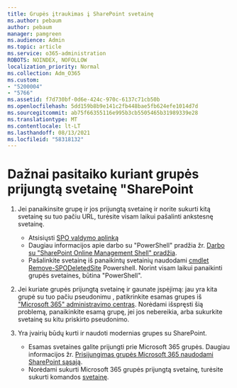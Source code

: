 ```yaml
---
title: Grupės įtraukimas į SharePoint svetainę
ms.author: pebaum
author: pebaum
manager: pamgreen
ms.audience: Admin
ms.topic: article
ms.service: o365-administration
ROBOTS: NOINDEX, NOFOLLOW
localization_priority: Normal
ms.collection: Adm_O365
ms.custom:
- "5200004"
- "5766"
ms.assetid: f7d730bf-0d6e-424c-970c-6137c71cb50b
ms.openlocfilehash: 5dd159b8b9e141c2fb448bae5fb624efe1014d7d
ms.sourcegitcommit: ab75f66355116e995b3cb5505465b31989339e28
ms.translationtype: MT
ms.contentlocale: lt-LT
ms.lasthandoff: 08/13/2021
ms.locfileid: "58318132"
---
```

# <a name="common-issues-when-creating-a-group-connected-site-in-sharepoint"></a>Dažnai pasitaiko kuriant grupės prijungtą svetainę "SharePoint

1. Jei panaikinsite grupę ir jos prijungtą svetainę ir norite sukurti kitą svetainę su tuo pačiu URL, turėsite visam laikui pašalinti ankstesnę svetainę.

   - Atsisiųsti [SPO valdymo aplinką](https://support.office.com/article/introduction-to-the-sharepoint-online-management-shell-c16941c3-19b4-4710-8056-34c034493429)
   - Daugiau informacijos apie darbo su "PowerShell" pradžia žr. [Darbo su "SharePoint Online Management Shell" pradžia](https://docs.microsoft.com/powershell/module/sharepoint-online/remove-sposite).
   - Pašalinkite svetainę iš panaikintų svetainių naudodami [cmdlet Remove-SPODeletedSite](https://docs.microsoft.com/powershell/module/sharepoint-online/remove-sposite?view=sharepoint-ps) Powershell. Norint visam laikui panaikinti grupės svetaines, būtina "PowerShell".

1. Jei kuriate grupės prijungtą svetainę ir gaunate įspėjimą: jau yra kita grupė su tuo pačiu pseudonimu , patikrinkite esamas grupes iš ["Microsoft 365" administravimo centras](https://admin.microsoft.com/AdminPortal/Home#/groups). Norėdami išspręsti šią problemą, panaikinkite esamą grupę, jei jos nebereikia, arba sukurkite svetainę su kitu priskirto pseudonimo.

1. Yra įvairių būdų kurti ir naudoti modernias grupes su SharePoint.

   - Esamas svetaines galite prijungti prie Microsoft 365 grupės. Daugiau informacijos žr. [Prisijungimas grupės Microsoft 365 naudodami SharePoint sąsają](https://docs.microsoft.com/sharepoint/dev/transform/modernize-connect-to-office365-group#connect-an-office-365-group-using-the-sharepoint-user-interface).
   - Norėdami sukurti Microsoft 365 grupės prijungtą svetainę, turėsite sukurti komandos [svetainę](https://admin.microsoft.com/sharepoint).
